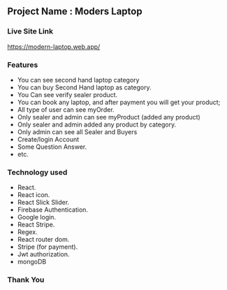 ## Project Name : Moders Laptop ##

### Live Site Link ###
https://modern-laptop.web.app/

### Features ###
* You can see second hand laptop category
* You can buy Second Hand laptop as category.
* You Can see verify sealer product.
* You can book any laptop, and after payment you will get your product;
* All type of user can see myOrder.
* Only sealer and admin can see myProduct (added any product)
* Only sealer and admin added any product by category.
* Only admin can see all Sealer and Buyers
* Create/login Account
* Some Question Answer.
* etc. 


### Technology used ###
* React.
* React icon.
* React Slick Slider.
* Firebase Authentication.
* Google login.
* React Stripe.
* Regex.
* React router dom.
* Stripe (for payment).
* Jwt authorization.
* mongoDB

### Thank You ###
